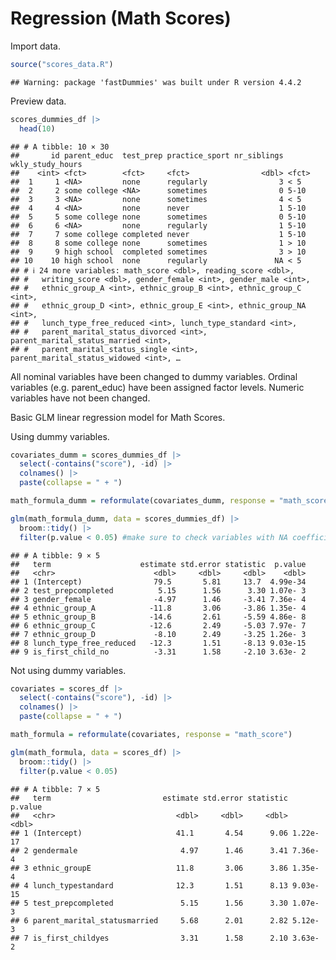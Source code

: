 Regression (Math Scores)
================

Import data.

``` r
source("scores_data.R")
```

    ## Warning: package 'fastDummies' was built under R version 4.4.2

Preview data.

``` r
scores_dummies_df |>
  head(10)
```

    ## # A tibble: 10 × 30
    ##       id parent_educ  test_prep practice_sport nr_siblings wkly_study_hours
    ##    <int> <fct>        <fct>     <fct>                <dbl> <fct>           
    ##  1     1 <NA>         none      regularly                3 < 5             
    ##  2     2 some college <NA>      sometimes                0 5-10            
    ##  3     3 <NA>         none      sometimes                4 < 5             
    ##  4     4 <NA>         none      never                    1 5-10            
    ##  5     5 some college none      sometimes                0 5-10            
    ##  6     6 <NA>         none      regularly                1 5-10            
    ##  7     7 some college completed never                    1 5-10            
    ##  8     8 some college none      sometimes                1 > 10            
    ##  9     9 high school  completed sometimes                3 > 10            
    ## 10    10 high school  none      regularly               NA < 5             
    ## # ℹ 24 more variables: math_score <dbl>, reading_score <dbl>,
    ## #   writing_score <dbl>, gender_female <int>, gender_male <int>,
    ## #   ethnic_group_A <int>, ethnic_group_B <int>, ethnic_group_C <int>,
    ## #   ethnic_group_D <int>, ethnic_group_E <int>, ethnic_group_NA <int>,
    ## #   lunch_type_free_reduced <int>, lunch_type_standard <int>,
    ## #   parent_marital_status_divorced <int>, parent_marital_status_married <int>,
    ## #   parent_marital_status_single <int>, parent_marital_status_widowed <int>, …

All nominal variables have been changed to dummy variables. Ordinal
variables (e.g. parent_educ) have been assigned factor levels. Numeric
variables have not been changed.

Basic GLM linear regression model for Math Scores.

Using dummy variables.

``` r
covariates_dumm = scores_dummies_df |> 
  select(-contains("score"), -id) |> 
  colnames() |> 
  paste(collapse = " + ")

math_formula_dumm = reformulate(covariates_dumm, response = "math_score")

glm(math_formula_dumm, data = scores_dummies_df) |> 
  broom::tidy() |>
  filter(p.value < 0.05) #make sure to check variables with NA coefficients (due to multicollinearity)
```

    ## # A tibble: 9 × 5
    ##   term                    estimate std.error statistic  p.value
    ##   <chr>                      <dbl>     <dbl>     <dbl>    <dbl>
    ## 1 (Intercept)                79.5       5.81     13.7  4.99e-34
    ## 2 test_prepcompleted          5.15      1.56      3.30 1.07e- 3
    ## 3 gender_female              -4.97      1.46     -3.41 7.36e- 4
    ## 4 ethnic_group_A            -11.8       3.06     -3.86 1.35e- 4
    ## 5 ethnic_group_B            -14.6       2.61     -5.59 4.86e- 8
    ## 6 ethnic_group_C            -12.6       2.49     -5.03 7.97e- 7
    ## 7 ethnic_group_D             -8.10      2.49     -3.25 1.26e- 3
    ## 8 lunch_type_free_reduced   -12.3       1.51     -8.13 9.03e-15
    ## 9 is_first_child_no          -3.31      1.58     -2.10 3.63e- 2

Not using dummy variables.

``` r
covariates = scores_df |> 
  select(-contains("score"), -id) |> 
  colnames() |> 
  paste(collapse = " + ")

math_formula = reformulate(covariates, response = "math_score")

glm(math_formula, data = scores_df) |> 
  broom::tidy() |>
  filter(p.value < 0.05)
```

    ## # A tibble: 7 × 5
    ##   term                         estimate std.error statistic  p.value
    ##   <chr>                           <dbl>     <dbl>     <dbl>    <dbl>
    ## 1 (Intercept)                     41.1       4.54      9.06 1.22e-17
    ## 2 gendermale                       4.97      1.46      3.41 7.36e- 4
    ## 3 ethnic_groupE                   11.8       3.06      3.86 1.35e- 4
    ## 4 lunch_typestandard              12.3       1.51      8.13 9.03e-15
    ## 5 test_prepcompleted               5.15      1.56      3.30 1.07e- 3
    ## 6 parent_marital_statusmarried     5.68      2.01      2.82 5.12e- 3
    ## 7 is_first_childyes                3.31      1.58      2.10 3.63e- 2

